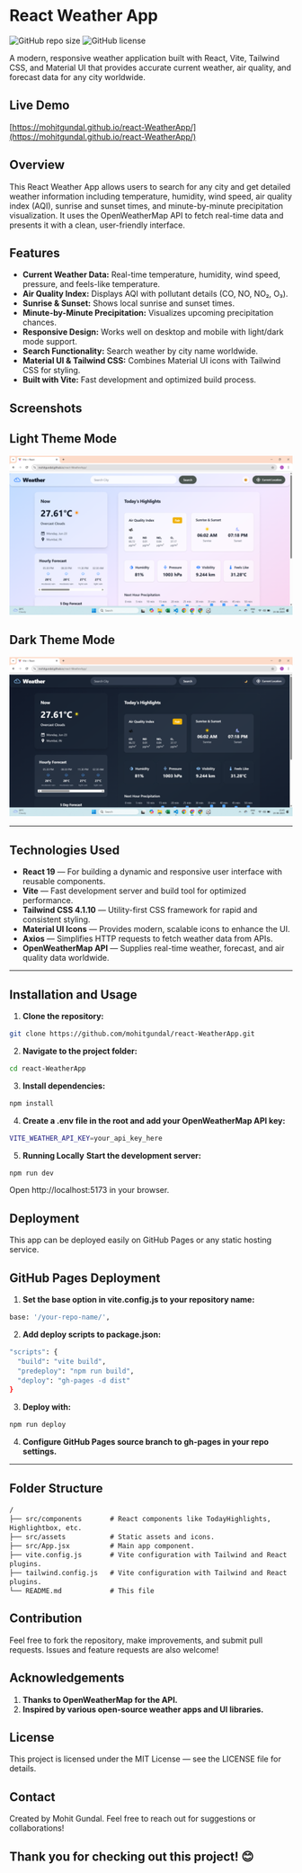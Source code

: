 # React Weather App

![GitHub repo size](https://img.shields.io/github/repo-size/mohitgundal/react-WeatherApp)
![GitHub license](https://img.shields.io/github/license/mohitgundal/react-WeatherApp)

A modern, responsive weather application built with React, Vite, Tailwind CSS, and Material UI that provides accurate current weather, air quality, and forecast data for any city worldwide.

## Live Demo

[https://mohitgundal.github.io/react-WeatherApp/](https://mohitgundal.github.io/react-WeatherApp/)



## Overview
This React Weather App allows users to search for any city and get detailed weather information including temperature, humidity, wind speed, air quality index (AQI), sunrise and sunset times, and minute-by-minute precipitation visualization. It uses the OpenWeatherMap API to fetch real-time data and presents it with a clean, user-friendly interface.

## Features

- **Current Weather Data:** Real-time temperature, humidity, wind speed, pressure, and feels-like temperature.
- **Air Quality Index:** Displays AQI with pollutant details (CO, NO, NO₂, O₃).
- **Sunrise & Sunset:** Shows local sunrise and sunset times.
- **Minute-by-Minute Precipitation:** Visualizes upcoming precipitation chances.
- **Responsive Design:** Works well on desktop and mobile with light/dark mode support.
- **Search Functionality:** Search weather by city name worldwide.
- **Material UI & Tailwind CSS:** Combines Material UI icons with Tailwind CSS for styling.
- **Built with Vite:** Fast development and optimized build process.


## Screenshots

## Light Theme Mode
![WeatherApp Light Theme Mode ScreenShot 1](Images/Screenshot1.png)

## Dark Theme Mode
![WeatherApp Dark Theme Mode ScreenShot 2](Images/Screenshot2.png)

---

## Technologies Used

- **React 19** — For building a dynamic and responsive user interface with reusable components.
- **Vite** — Fast development server and build tool for optimized performance.
- **Tailwind CSS 4.1.10** — Utility-first CSS framework for rapid and consistent styling.
- **Material UI Icons** — Provides modern, scalable icons to enhance the UI.
- **Axios** — Simplifies HTTP requests to fetch weather data from APIs.
- **OpenWeatherMap API** — Supplies real-time weather, forecast, and air quality data worldwide.

---

## Installation and Usage

1. **Clone the repository:**
   
```bash
git clone https://github.com/mohitgundal/react-WeatherApp.git
```


2. **Navigate to the project folder:**

```bash
cd react-WeatherApp
```

3. **Install dependencies:**

```bash
npm install
```

4. **Create a .env file in the root and add your OpenWeatherMap API key:**

```bash
VITE_WEATHER_API_KEY=your_api_key_here
```

5. **Running Locally**
**Start the development server:**

```bash
npm run dev
```

Open http://localhost:5173 in your browser.

## Deployment
This app can be deployed easily on GitHub Pages or any static hosting service.

## GitHub Pages Deployment

1. **Set the base option in vite.config.js to your repository name:**

```bash
base: '/your-repo-name/',
```

2. **Add deploy scripts to package.json:**

```bash
"scripts": {
  "build": "vite build",
  "predeploy": "npm run build",
  "deploy": "gh-pages -d dist"
}
```

3. **Deploy with:**

```bash
npm run deploy
```

4. **Configure GitHub Pages source branch to gh-pages in your repo settings.**

---


## Folder Structure
```plaintext
/
├── src/components       # React components like TodayHighlights, Highlightbox, etc.
├── src/assets           # Static assets and icons.
├── src/App.jsx          # Main app component.
├── vite.config.js       # Vite configuration with Tailwind and React plugins.
├── tailwind.config.js   # Vite configuration with Tailwind and React plugins.
└── README.md            # This file
```

## Contribution
Feel free to fork the repository, make improvements, and submit pull requests. Issues and feature requests are also welcome!


## Acknowledgements
1. **Thanks to OpenWeatherMap for the API.**
2. **Inspired by various open-source weather apps and UI libraries.**



## License
This project is licensed under the MIT License — see the LICENSE file for details.


## Contact
Created by Mohit Gundal. Feel free to reach out for suggestions or collaborations!


## Thank you for checking out this project! 😊

